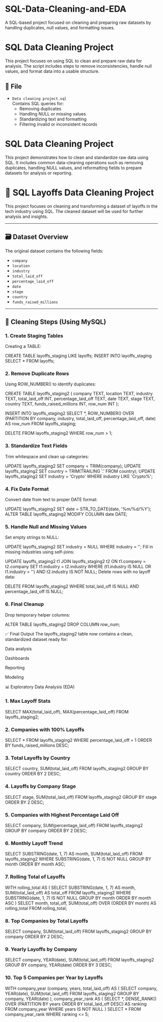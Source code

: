 # SQL-Data-Cleaning-and-EDA
A SQL-based project focused on cleaning and preparing raw datasets by handling duplicates, null values, and formatting issues.

# SQL Data Cleaning Project

This project focuses on using SQL to clean and prepare raw data for analysis. The script includes steps to remove inconsistencies, handle null values, and format data into a usable structure.

## 📁 File

- `Data cleaning project.sql`  
  Contains SQL queries for:
  - Removing duplicates
  - Handling NULL or missing values
  - Standardizing text and formatting
  - Filtering invalid or inconsistent records

# SQL Data Cleaning Project

This project demonstrates how to clean and standardize raw data using SQL. It includes common data-cleaning operations such as removing duplicates, handling NULL values, and reformatting fields to prepare datasets for analysis or reporting.

# 🧹 SQL Layoffs Data Cleaning Project

This project focuses on cleaning and transforming a dataset of layoffs in the tech industry using SQL. The cleaned dataset will be used for further analysis and insights.

---

## 🗃 Dataset Overview

The original dataset contains the following fields:

- `company`
- `location`
- `industry`
- `total_laid_off`
- `percentage_laid_off`
- `date`
- `stage`
- `country`
- `funds_raised_millions`

---

## 🔧 Cleaning Steps (Using MySQL)

### 1. Create Staging Tables
Creating a TABLE:

CREATE TABLE layoffs_staging LIKE layoffs;
INSERT INTO layoffs_staging SELECT * FROM layoffs;

### 2. Remove Duplicate Rows
Using ROW_NUMBER() to identify duplicates:

CREATE TABLE layoffs_staging2 (
  company TEXT,
  location TEXT,
  industry TEXT,
  total_laid_off INT,
  percentage_laid_off TEXT,
  date TEXT,
  stage TEXT,
  country TEXT,
  funds_raised_millions INT,
  row_num INT
);

INSERT INTO layoffs_staging2
SELECT *, 
ROW_NUMBER() OVER (PARTITION BY company, industry, total_laid_off, percentage_laid_off, date) AS row_num
FROM layoffs_staging;

DELETE FROM layoffs_staging2 WHERE row_num > 1;

### 3. Standardize Text Fields
Trim whitespace and clean up categories:

UPDATE layoffs_staging2 SET company = TRIM(company);
UPDATE layoffs_staging2 SET country = TRIM(TRAILING '.' FROM country);
UPDATE layoffs_staging2 SET industry = 'Crypto' WHERE industry LIKE 'Crypto%';

### 4. Fix Date Format
Convert date from text to proper DATE format:

UPDATE layoffs_staging2 SET date = STR_TO_DATE(date, '%m/%d/%Y');
ALTER TABLE layoffs_staging2 MODIFY COLUMN date DATE;

### 5. Handle Null and Missing Values
Set empty strings to NULL:

UPDATE layoffs_staging2 SET industry = NULL WHERE industry = '';
Fill in missing industries using self-joins:

UPDATE layoffs_staging2 t1
JOIN layoffs_staging2 t2 ON t1.company = t2.company
SET t1.industry = t2.industry
WHERE (t1.industry IS NULL OR t1.industry = '')
  AND t2.industry IS NOT NULL;
Delete rows with no layoff data:

DELETE FROM layoffs_staging2
WHERE total_laid_off IS NULL AND percentage_laid_off IS NULL;

### 6. Final Cleanup
Drop temporary helper columns:

ALTER TABLE layoffs_staging2 DROP COLUMN row_num;

✅ Final Output
The layoffs_staging2 table now contains a clean, standardized dataset ready for:

Data analysis

Dashboards

Reporting

Modeling

📊 Exploratory Data Analysis (EDA)

### 1. Max Layoff Stats

SELECT MAX(total_laid_off), MAX(percentage_laid_off)
FROM layoffs_staging2;

### 2. Companies with 100% Layoffs

SELECT *
FROM layoffs_staging2
WHERE percentage_laid_off = 1
ORDER BY funds_raised_millions DESC;

### 3. Total Layoffs by Country

SELECT country, SUM(total_laid_off)
FROM layoffs_staging2
GROUP BY country
ORDER BY 2 DESC;

### 4. Layoffs by Company Stage

SELECT stage, SUM(total_laid_off)
FROM layoffs_staging2
GROUP BY stage
ORDER BY 2 DESC;

### 5. Companies with Highest Percentage Laid Off

SELECT company, SUM(percentage_laid_off)
FROM layoffs_staging2
GROUP BY company
ORDER BY 2 DESC;

### 6. Monthly Layoff Trend

SELECT SUBSTRING(date, 1, 7) AS month, SUM(total_laid_off)
FROM layoffs_staging2
WHERE SUBSTRING(date, 1, 7) IS NOT NULL
GROUP BY month
ORDER BY month ASC;

### 7. Rolling Total of Layoffs

WITH rolling_total AS (
  SELECT SUBSTRING(date, 1, 7) AS month, SUM(total_laid_off) AS total_off
  FROM layoffs_staging2
  WHERE SUBSTRING(date, 1, 7) IS NOT NULL
  GROUP BY month
  ORDER BY month ASC
)
SELECT month, total_off, SUM(total_off) OVER (ORDER BY month) AS rolling_total
FROM rolling_total;

### 8. Top Companies by Total Layoffs

SELECT company, SUM(total_laid_off)
FROM layoffs_staging2
GROUP BY company
ORDER BY 2 DESC;

### 9. Yearly Layoffs by Company

SELECT company, YEAR(date), SUM(total_laid_off)
FROM layoffs_staging2
GROUP BY company, YEAR(date)
ORDER BY 3 DESC;

### 10. Top 5 Companies per Year by Layoffs

WITH company_year (company, years, total_laid_off) AS (
  SELECT company, YEAR(date), SUM(total_laid_off)
  FROM layoffs_staging2
  GROUP BY company, YEAR(date)
), company_year_rank AS (
  SELECT *,
    DENSE_RANK() OVER (PARTITION BY years ORDER BY total_laid_off DESC) AS ranking
  FROM company_year
  WHERE years IS NOT NULL
)
SELECT *
FROM company_year_rank
WHERE ranking <= 5;
